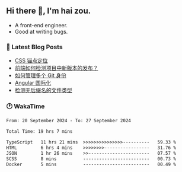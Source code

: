 ## Hi there 👋, I'm hai zou.

- A front-end engineer.
- Good at writing bugs.

### 📖 Latest Blog Posts
<!-- BLOG-POST-LIST:START -->
- [CSS 锚点定位](https://blog.izou.top/css/anchor-position/)
- [前端如何检测项目中新版本的发布？](https://blog.izou.top/angular/version-update/)
- [如何管理多个 Git 身份](https://blog.izou.top/git/multi-git-identity/)
- [Angular 国际化](https://blog.izou.top/angular/i18n/)
- [检测无后缀名的文件类型](https://blog.izou.top/js/filetype-check/)
<!-- BLOG-POST-LIST:END -->

### 🕐 WakaTime
<!--START_SECTION:waka-->

```txt
From: 20 September 2024 - To: 27 September 2024

Total Time: 19 hrs 7 mins

TypeScript   11 hrs 21 mins  >>>>>>>>>>>>>>>----------   59.33 %
HTML         6 hrs 4 mins    >>>>>>>>-----------------   31.76 %
JSON         1 hr 26 mins    >>-----------------------   07.57 %
SCSS         8 mins          -------------------------   00.73 %
Docker       5 mins          -------------------------   00.49 %
```

<!--END_SECTION:waka-->

